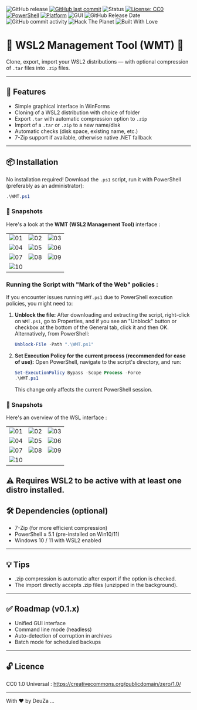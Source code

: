 ![GitHub release](https://img.shields.io/github/v/release/DeuZa/WMT?label=release&style=plastic)
[![GitHub last commit](https://img.shields.io/github/last-commit/DeuZa/WMT?style=plastic)](https://github.com/DeuZa/WMT/commits/main)
![Status](https://img.shields.io/badge/stability-solid-green?style=plastic)
[![License: CC0](https://img.shields.io/badge/license-CC0_1.0-lightgrey.svg?style=plastic)](https://creativecommons.org/publicdomain/zero/1.0/)
[![PowerShell](https://img.shields.io/badge/PowerShell-5.1+-blue?style=plastic)](https://docs.microsoft.com/en-us/powershell/)
[![Platform](https://img.shields.io/badge/Platform-Windows%2010%20%2F%2011%20WSL2-green?style=plastic)](https://learn.microsoft.com/en-us/windows/wsl/)
![GUI](https://img.shields.io/badge/UI-WinForms-7a7a7a?style=plastic)
![GitHub Release Date](https://img.shields.io/github/release-date/deuza/WMT)
![GitHub commit activity](https://img.shields.io/github/commit-activity/t/deuza/WMT)
![Hack The Planet](https://img.shields.io/badge/hack-the--planet-black?style=flat-square\&logo=gnu\&logoColor=white)
![Built With Love](https://img.shields.io/badge/built%20with-%E2%9D%A4%20by%20DeuZa-red?style=plastic)

# 🐧 WSL2 Management Tool (WMT) 🐧

Clone, export, import your WSL2 distributions — with optional compression of `.tar` files into `.zip` files.

---

## 🚀 Features

- Simple graphical interface in WinForms
- Cloning of a WSL2 distribution with choice of folder
- Export `.tar` with automatic compression option to `.zip`
- Import of a `.tar` or `.zip` to a new name/disk
- Automatic checks (disk space, existing name, etc.)
- 7-Zip support if available, otherwise native .NET fallback

---

## 📦 Installation

No installation required! Download the `.ps1` script, run it with PowerShell (preferably as an administrator):

```powershell
.\WMT.ps1
```

### 📸 Snapshots

Here's a look at the **WMT (WSL2 Management Tool)** interface :

|           |           |           |
|-----------|-----------|-----------|
| ![01](https://github.com/deuza/WMT/releases/download/v0.1.1/01.png) | ![02](https://github.com/deuza/WMT/releases/download/v0.1.1/02.png) | ![03](https://github.com/deuza/WMT/releases/download/v0.1.1/03.png) |
| ![04](https://github.com/deuza/WMT/releases/download/v0.1.1/04.png) | ![05](https://github.com/deuza/WMT/releases/download/v0.1.1/05.png) | ![06](https://github.com/deuza/WMT/releases/download/v0.1.1/06.png) |
| ![07](https://github.com/deuza/WMT/releases/download/v0.1.1/07.png) | ![08](https://github.com/deuza/WMT/releases/download/v0.1.1/08.png) | ![09](https://github.com/deuza/WMT/releases/download/v0.1.1/09.png) |
| ![10](https://github.com/deuza/WMT/releases/download/v0.1.1/10.png) | | |


### Running the Script with "Mark of the Web" policies :

If you encounter issues running `WMT.ps1` due to PowerShell execution policies, you might need to:

1.  **Unblock the file:**
    After downloading and extracting the script, right-click on `WMT.ps1`, go to Properties, and if you see an "Unblock" button or checkbox at the bottom of the General tab, click it and then OK.
    Alternatively, from PowerShell:
    ```powershell
    Unblock-File -Path ".\WMT.ps1"
    ```

2.  **Set Execution Policy for the current process (recommended for ease of use):**
    Open PowerShell, navigate to the script's directory, and run:
    ```powershell
    Set-ExecutionPolicy Bypass -Scope Process -Force
    .\WMT.ps1
    ```
    This change only affects the current PowerShell session.

### 📸 Snapshots

Here's an overview of the WSL interface :

|           |           |           |
|-----------|-----------|-----------|
| ![01](https://github.com/deuza/WMT/releases/download/v0.1.1/01.png) | ![02](https://github.com/deuza/WMT/releases/download/v0.1.1/02.png) | ![03](https://github.com/deuza/WMT/releases/download/v0.1.1/03.png) |
| ![04](https://github.com/deuza/WMT/releases/download/v0.1.1/04.png) | ![05](https://github.com/deuza/WMT/releases/download/v0.1.1/05.png) | ![06](https://github.com/deuza/WMT/releases/download/v0.1.1/06.png) |
| ![07](https://github.com/deuza/WMT/releases/download/v0.1.1/07.png) | ![08](https://github.com/deuza/WMT/releases/download/v0.1.1/08.png) | ![09](https://github.com/deuza/WMT/releases/download/v0.1.1/09.png) |
| ![10](https://github.com/deuza/WMT/releases/download/v0.1.1/10.png) | | |


## ⚠️  Requires WSL2 to be active with at least one distro installed.

## 🛠️ Dependencies (optional)

- 7-Zip (for more efficient compression)
- PowerShell ≥ 5.1 (pre-installed on Win10/11)
- Windows 10 / 11 with WSL2 enabled

---

## 💡 Tips

- .zip compression is automatic after export if the option is checked.
- The import directly accepts .zip files (unzipped in the background).

---

## ✅ Roadmap (v0.1.x)

-  Unified GUI interface
-  Command line mode (headless)
-  Auto-detection of corruption in archives
-  Batch mode for scheduled backups

---

## 🔓 Licence

CC0 1.0 Universal :
https://creativecommons.org/publicdomain/zero/1.0/

---

With ❤️  by  DeuZa ...

